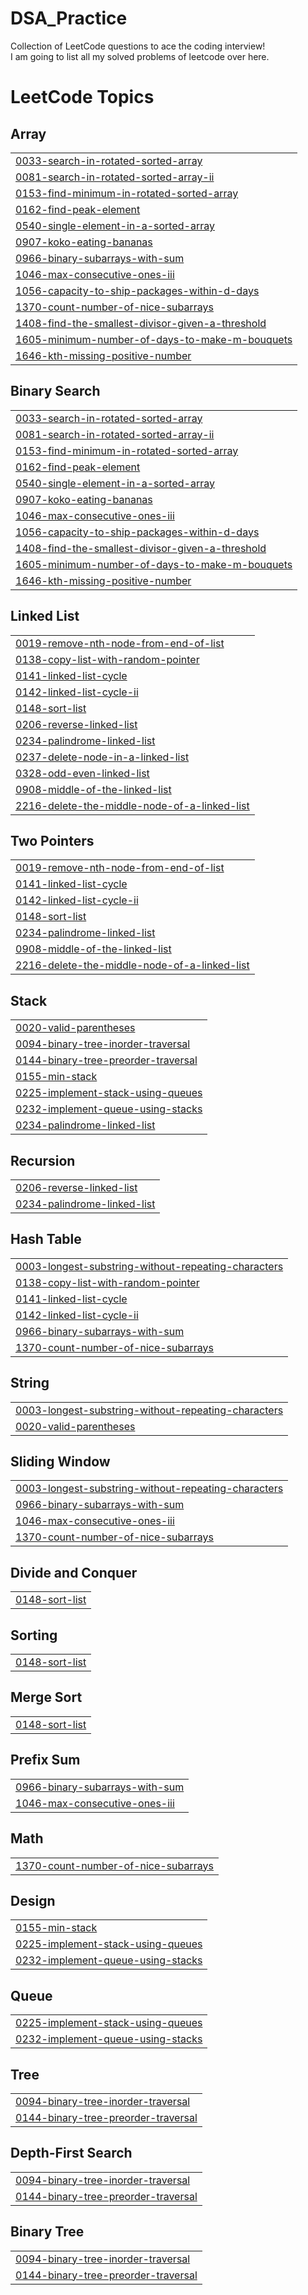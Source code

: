 # DSA_Practice
Collection of LeetCode questions to ace the coding interview! <br>
I am going to list all my solved problems of leetcode over here.

<!---LeetCode Topics Start-->
# LeetCode Topics
## Array
|  |
| ------- |
| [0033-search-in-rotated-sorted-array](https://github.com/adarshjagati07/DSA_Practice/tree/master/0033-search-in-rotated-sorted-array) |
| [0081-search-in-rotated-sorted-array-ii](https://github.com/adarshjagati07/DSA_Practice/tree/master/0081-search-in-rotated-sorted-array-ii) |
| [0153-find-minimum-in-rotated-sorted-array](https://github.com/adarshjagati07/DSA_Practice/tree/master/0153-find-minimum-in-rotated-sorted-array) |
| [0162-find-peak-element](https://github.com/adarshjagati07/DSA_Practice/tree/master/0162-find-peak-element) |
| [0540-single-element-in-a-sorted-array](https://github.com/adarshjagati07/DSA_Practice/tree/master/0540-single-element-in-a-sorted-array) |
| [0907-koko-eating-bananas](https://github.com/adarshjagati07/DSA_Practice/tree/master/0907-koko-eating-bananas) |
| [0966-binary-subarrays-with-sum](https://github.com/adarshjagati07/DSA_Practice/tree/master/0966-binary-subarrays-with-sum) |
| [1046-max-consecutive-ones-iii](https://github.com/adarshjagati07/DSA_Practice/tree/master/1046-max-consecutive-ones-iii) |
| [1056-capacity-to-ship-packages-within-d-days](https://github.com/adarshjagati07/DSA_Practice/tree/master/1056-capacity-to-ship-packages-within-d-days) |
| [1370-count-number-of-nice-subarrays](https://github.com/adarshjagati07/DSA_Practice/tree/master/1370-count-number-of-nice-subarrays) |
| [1408-find-the-smallest-divisor-given-a-threshold](https://github.com/adarshjagati07/DSA_Practice/tree/master/1408-find-the-smallest-divisor-given-a-threshold) |
| [1605-minimum-number-of-days-to-make-m-bouquets](https://github.com/adarshjagati07/DSA_Practice/tree/master/1605-minimum-number-of-days-to-make-m-bouquets) |
| [1646-kth-missing-positive-number](https://github.com/adarshjagati07/DSA_Practice/tree/master/1646-kth-missing-positive-number) |
## Binary Search
|  |
| ------- |
| [0033-search-in-rotated-sorted-array](https://github.com/adarshjagati07/DSA_Practice/tree/master/0033-search-in-rotated-sorted-array) |
| [0081-search-in-rotated-sorted-array-ii](https://github.com/adarshjagati07/DSA_Practice/tree/master/0081-search-in-rotated-sorted-array-ii) |
| [0153-find-minimum-in-rotated-sorted-array](https://github.com/adarshjagati07/DSA_Practice/tree/master/0153-find-minimum-in-rotated-sorted-array) |
| [0162-find-peak-element](https://github.com/adarshjagati07/DSA_Practice/tree/master/0162-find-peak-element) |
| [0540-single-element-in-a-sorted-array](https://github.com/adarshjagati07/DSA_Practice/tree/master/0540-single-element-in-a-sorted-array) |
| [0907-koko-eating-bananas](https://github.com/adarshjagati07/DSA_Practice/tree/master/0907-koko-eating-bananas) |
| [1046-max-consecutive-ones-iii](https://github.com/adarshjagati07/DSA_Practice/tree/master/1046-max-consecutive-ones-iii) |
| [1056-capacity-to-ship-packages-within-d-days](https://github.com/adarshjagati07/DSA_Practice/tree/master/1056-capacity-to-ship-packages-within-d-days) |
| [1408-find-the-smallest-divisor-given-a-threshold](https://github.com/adarshjagati07/DSA_Practice/tree/master/1408-find-the-smallest-divisor-given-a-threshold) |
| [1605-minimum-number-of-days-to-make-m-bouquets](https://github.com/adarshjagati07/DSA_Practice/tree/master/1605-minimum-number-of-days-to-make-m-bouquets) |
| [1646-kth-missing-positive-number](https://github.com/adarshjagati07/DSA_Practice/tree/master/1646-kth-missing-positive-number) |
## Linked List
|  |
| ------- |
| [0019-remove-nth-node-from-end-of-list](https://github.com/adarshjagati07/DSA_Practice/tree/master/0019-remove-nth-node-from-end-of-list) |
| [0138-copy-list-with-random-pointer](https://github.com/adarshjagati07/DSA_Practice/tree/master/0138-copy-list-with-random-pointer) |
| [0141-linked-list-cycle](https://github.com/adarshjagati07/DSA_Practice/tree/master/0141-linked-list-cycle) |
| [0142-linked-list-cycle-ii](https://github.com/adarshjagati07/DSA_Practice/tree/master/0142-linked-list-cycle-ii) |
| [0148-sort-list](https://github.com/adarshjagati07/DSA_Practice/tree/master/0148-sort-list) |
| [0206-reverse-linked-list](https://github.com/adarshjagati07/DSA_Practice/tree/master/0206-reverse-linked-list) |
| [0234-palindrome-linked-list](https://github.com/adarshjagati07/DSA_Practice/tree/master/0234-palindrome-linked-list) |
| [0237-delete-node-in-a-linked-list](https://github.com/adarshjagati07/DSA_Practice/tree/master/0237-delete-node-in-a-linked-list) |
| [0328-odd-even-linked-list](https://github.com/adarshjagati07/DSA_Practice/tree/master/0328-odd-even-linked-list) |
| [0908-middle-of-the-linked-list](https://github.com/adarshjagati07/DSA_Practice/tree/master/0908-middle-of-the-linked-list) |
| [2216-delete-the-middle-node-of-a-linked-list](https://github.com/adarshjagati07/DSA_Practice/tree/master/2216-delete-the-middle-node-of-a-linked-list) |
## Two Pointers
|  |
| ------- |
| [0019-remove-nth-node-from-end-of-list](https://github.com/adarshjagati07/DSA_Practice/tree/master/0019-remove-nth-node-from-end-of-list) |
| [0141-linked-list-cycle](https://github.com/adarshjagati07/DSA_Practice/tree/master/0141-linked-list-cycle) |
| [0142-linked-list-cycle-ii](https://github.com/adarshjagati07/DSA_Practice/tree/master/0142-linked-list-cycle-ii) |
| [0148-sort-list](https://github.com/adarshjagati07/DSA_Practice/tree/master/0148-sort-list) |
| [0234-palindrome-linked-list](https://github.com/adarshjagati07/DSA_Practice/tree/master/0234-palindrome-linked-list) |
| [0908-middle-of-the-linked-list](https://github.com/adarshjagati07/DSA_Practice/tree/master/0908-middle-of-the-linked-list) |
| [2216-delete-the-middle-node-of-a-linked-list](https://github.com/adarshjagati07/DSA_Practice/tree/master/2216-delete-the-middle-node-of-a-linked-list) |
## Stack
|  |
| ------- |
| [0020-valid-parentheses](https://github.com/adarshjagati07/DSA_Practice/tree/master/0020-valid-parentheses) |
| [0094-binary-tree-inorder-traversal](https://github.com/adarshjagati07/DSA_Practice/tree/master/0094-binary-tree-inorder-traversal) |
| [0144-binary-tree-preorder-traversal](https://github.com/adarshjagati07/DSA_Practice/tree/master/0144-binary-tree-preorder-traversal) |
| [0155-min-stack](https://github.com/adarshjagati07/DSA_Practice/tree/master/0155-min-stack) |
| [0225-implement-stack-using-queues](https://github.com/adarshjagati07/DSA_Practice/tree/master/0225-implement-stack-using-queues) |
| [0232-implement-queue-using-stacks](https://github.com/adarshjagati07/DSA_Practice/tree/master/0232-implement-queue-using-stacks) |
| [0234-palindrome-linked-list](https://github.com/adarshjagati07/DSA_Practice/tree/master/0234-palindrome-linked-list) |
## Recursion
|  |
| ------- |
| [0206-reverse-linked-list](https://github.com/adarshjagati07/DSA_Practice/tree/master/0206-reverse-linked-list) |
| [0234-palindrome-linked-list](https://github.com/adarshjagati07/DSA_Practice/tree/master/0234-palindrome-linked-list) |
## Hash Table
|  |
| ------- |
| [0003-longest-substring-without-repeating-characters](https://github.com/adarshjagati07/DSA_Practice/tree/master/0003-longest-substring-without-repeating-characters) |
| [0138-copy-list-with-random-pointer](https://github.com/adarshjagati07/DSA_Practice/tree/master/0138-copy-list-with-random-pointer) |
| [0141-linked-list-cycle](https://github.com/adarshjagati07/DSA_Practice/tree/master/0141-linked-list-cycle) |
| [0142-linked-list-cycle-ii](https://github.com/adarshjagati07/DSA_Practice/tree/master/0142-linked-list-cycle-ii) |
| [0966-binary-subarrays-with-sum](https://github.com/adarshjagati07/DSA_Practice/tree/master/0966-binary-subarrays-with-sum) |
| [1370-count-number-of-nice-subarrays](https://github.com/adarshjagati07/DSA_Practice/tree/master/1370-count-number-of-nice-subarrays) |
## String
|  |
| ------- |
| [0003-longest-substring-without-repeating-characters](https://github.com/adarshjagati07/DSA_Practice/tree/master/0003-longest-substring-without-repeating-characters) |
| [0020-valid-parentheses](https://github.com/adarshjagati07/DSA_Practice/tree/master/0020-valid-parentheses) |
## Sliding Window
|  |
| ------- |
| [0003-longest-substring-without-repeating-characters](https://github.com/adarshjagati07/DSA_Practice/tree/master/0003-longest-substring-without-repeating-characters) |
| [0966-binary-subarrays-with-sum](https://github.com/adarshjagati07/DSA_Practice/tree/master/0966-binary-subarrays-with-sum) |
| [1046-max-consecutive-ones-iii](https://github.com/adarshjagati07/DSA_Practice/tree/master/1046-max-consecutive-ones-iii) |
| [1370-count-number-of-nice-subarrays](https://github.com/adarshjagati07/DSA_Practice/tree/master/1370-count-number-of-nice-subarrays) |
## Divide and Conquer
|  |
| ------- |
| [0148-sort-list](https://github.com/adarshjagati07/DSA_Practice/tree/master/0148-sort-list) |
## Sorting
|  |
| ------- |
| [0148-sort-list](https://github.com/adarshjagati07/DSA_Practice/tree/master/0148-sort-list) |
## Merge Sort
|  |
| ------- |
| [0148-sort-list](https://github.com/adarshjagati07/DSA_Practice/tree/master/0148-sort-list) |
## Prefix Sum
|  |
| ------- |
| [0966-binary-subarrays-with-sum](https://github.com/adarshjagati07/DSA_Practice/tree/master/0966-binary-subarrays-with-sum) |
| [1046-max-consecutive-ones-iii](https://github.com/adarshjagati07/DSA_Practice/tree/master/1046-max-consecutive-ones-iii) |
## Math
|  |
| ------- |
| [1370-count-number-of-nice-subarrays](https://github.com/adarshjagati07/DSA_Practice/tree/master/1370-count-number-of-nice-subarrays) |
## Design
|  |
| ------- |
| [0155-min-stack](https://github.com/adarshjagati07/DSA_Practice/tree/master/0155-min-stack) |
| [0225-implement-stack-using-queues](https://github.com/adarshjagati07/DSA_Practice/tree/master/0225-implement-stack-using-queues) |
| [0232-implement-queue-using-stacks](https://github.com/adarshjagati07/DSA_Practice/tree/master/0232-implement-queue-using-stacks) |
## Queue
|  |
| ------- |
| [0225-implement-stack-using-queues](https://github.com/adarshjagati07/DSA_Practice/tree/master/0225-implement-stack-using-queues) |
| [0232-implement-queue-using-stacks](https://github.com/adarshjagati07/DSA_Practice/tree/master/0232-implement-queue-using-stacks) |
## Tree
|  |
| ------- |
| [0094-binary-tree-inorder-traversal](https://github.com/adarshjagati07/DSA_Practice/tree/master/0094-binary-tree-inorder-traversal) |
| [0144-binary-tree-preorder-traversal](https://github.com/adarshjagati07/DSA_Practice/tree/master/0144-binary-tree-preorder-traversal) |
## Depth-First Search
|  |
| ------- |
| [0094-binary-tree-inorder-traversal](https://github.com/adarshjagati07/DSA_Practice/tree/master/0094-binary-tree-inorder-traversal) |
| [0144-binary-tree-preorder-traversal](https://github.com/adarshjagati07/DSA_Practice/tree/master/0144-binary-tree-preorder-traversal) |
## Binary Tree
|  |
| ------- |
| [0094-binary-tree-inorder-traversal](https://github.com/adarshjagati07/DSA_Practice/tree/master/0094-binary-tree-inorder-traversal) |
| [0144-binary-tree-preorder-traversal](https://github.com/adarshjagati07/DSA_Practice/tree/master/0144-binary-tree-preorder-traversal) |
<!---LeetCode Topics End-->